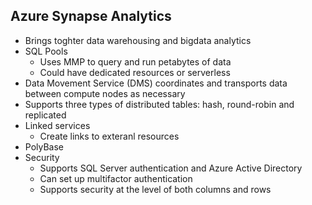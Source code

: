 ## Azure Synapse Analytics
- Brings toghter data warehousing and bigdata analytics
- SQL Pools
  - Uses MMP to query and run petabytes of data
  - Could have dedicated resources or serverless
- Data Movement Service (DMS) coordinates and transports data between compute nodes as necessary
- Supports three types of distributed tables: hash, round-robin and replicated
- Linked services
  - Create links to exteranl resources
- PolyBase 
- Security
    - Supports SQL Server authentication and Azure Active Directory
    - Can set up multifactor authentication
    - Supports security at the level of both columns and rows
